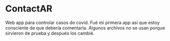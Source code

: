 # ContactAR
Web app para controlar casos de covid. Fué mi primera app así que estoy consciente de que debería comentarla.
Algunos archivos no se usan porque sirvieron de prueba y después los cambié.
